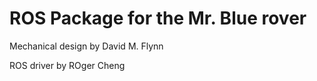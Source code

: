 # ROS Package for the Mr. Blue rover

Mechanical design by David M. Flynn

ROS driver by ROger Cheng
